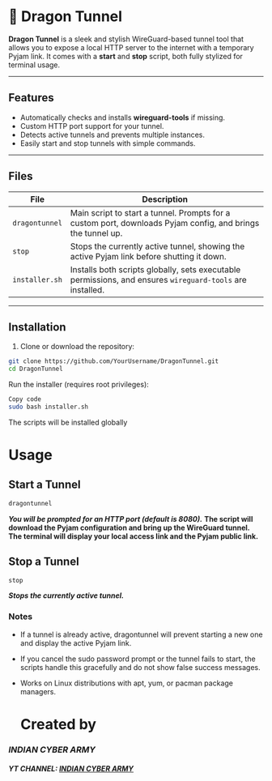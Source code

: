 # 🐉 Dragon Tunnel

**Dragon Tunnel** is a sleek and stylish WireGuard-based tunnel tool that allows you to expose a local HTTP server to the internet with a temporary Pyjam link. It comes with a **start** and **stop** script, both fully stylized for terminal usage.  

---

## Features

- Automatically checks and installs **wireguard-tools** if missing.
- Custom HTTP port support for your tunnel.
- Detects active tunnels and prevents multiple instances.
- Easily start and stop tunnels with simple commands.

---

## Files

| File | Description |
|------|-------------|
| `dragontunnel` | Main script to start a tunnel. Prompts for a custom port, downloads Pyjam config, and brings the tunnel up. |
| `stop` | Stops the currently active tunnel, showing the active Pyjam link before shutting it down. |
| `installer.sh` | Installs both scripts globally, sets executable permissions, and ensures `wireguard-tools` are installed. |

---

## Installation

1. Clone or download the repository:

```bash
git clone https://github.com/YourUsername/DragonTunnel.git
cd DragonTunnel
```
Run the installer (requires root privileges):

```bash
Copy code
sudo bash installer.sh
```
The scripts will be installed globally

# Usage
## Start a Tunnel
```bash
dragontunnel
```
***You will be prompted for an HTTP port (default is 8080).***
**The script will download the Pyjam configuration and bring up the WireGuard tunnel.**
**The terminal will display your local access link and the Pyjam public link.**

## Stop a Tunnel
```bash
stop
```
*****Stops the currently active tunnel.*****

### Notes
- If a tunnel is already active, dragontunnel will prevent starting a new one and display the active Pyjam link.
- If you cancel the sudo password prompt or the tunnel fails to start, the scripts handle this gracefully and do not show false success messages.
- Works on Linux distributions with apt, yum, or pacman package managers.

  # Created by
### ***INDIAN CYBER ARMY***
#### ***YT CHANNEL: [INDIAN CYBER ARMY](https://www.youtube.com/@webdragon63)***
